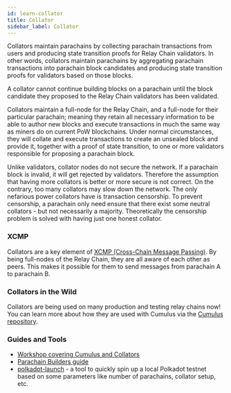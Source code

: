 ```yaml
---
id: learn-collator
title: Collator
sidebar_label: Collator
---
```


Collators maintain parachains by collecting parachain transactions from users and producing state
transition proofs for Relay Chain validators. In other words, collators maintain parachains by
aggregating parachain transactions into parachain block candidates and producing state transition
proofs for validators based on those blocks.

A collator cannot continue building blocks on a parachain until the block candidate they proposed to
the Relay Chain validators has been validated.

Collators maintain a full-node for the Relay Chain, and a full-node for their particular parachain;
meaning they retain all necessary information to be able to author new blocks and execute
transactions in much the same way as miners do on current PoW blockchains. Under normal
circumstances, they will collate and execute transactions to create an unsealed block and provide
it, together with a proof of state transition, to one or more validators responsible for proposing a
parachain block.

Unlike validators, collator nodes do not secure the network. If a parachain block is invalid, it
will get rejected by validators. Therefore the assumption that having more collators is better or
more secure is not correct. On the contrary, too many collators may slow down the network. The only
nefarious power collators have is transaction censorship. To prevent censorship, a parachain only
need ensure that there exist some neutral collators - but not necessarily a majority. Theoretically
the censorship problem is solved with having just one honest collator.

### XCMP

Collators are a key element of [XCMP (Cross-Chain Message Passing)](learn-crosschain). By being
full-nodes of the Relay Chain, they are all aware of each other as peers. This makes it possible for
them to send messages from parachain A to parachain B.

### Collators in the Wild

Collators are being used on many production and testing relay chains now!
You can learn more about how they are used with Cumulus via the
[Cumulus repository](https://github.com/paritytech/cumulus/).

### Guides and Tools

- [Workshop covering Cumulus and Collators](https://substrate.dev/cumulus-workshop/)
- [Parachain Builders guide](build-parachains)
- [polkadot-launch](https://github.com/paritytech/polkadot-launch) - a tool to quickly spin up a
  local Polkadot testnet based on some parameters like number of parachains, collator setup, etc.
